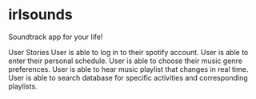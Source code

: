 # irlsounds
Soundtrack app for your life!


User Stories
User is able to log in to their spotify account.
User is able to enter their personal schedule.
User is able to choose their music genre preferences.
User is able to hear music playlist that changes in real time.
User is able to search database for specific activities and corresponding playlists.
